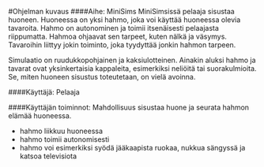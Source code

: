 #Ohjelman kuvaus
####Aihe: MiniSims
MiniSimsissä pelaaja sisustaa huoneen. Huoneessa on yksi hahmo, joka voi käyttää huoneessa olevia tavaroita. Hahmo on autonominen ja toimii itsenäisesti pelaajasta riippumatta. Hahmoa ohjaavat sen tarpeet, kuten nälkä ja väsymys. Tavaroihin liittyy jokin toiminto, joka tyydyttää jonkin hahmon tarpeen.

Simulaatio on ruudukkopohjainen ja kaksiulotteinen. Ainakin aluksi hahmo ja tavarat ovat yksinkertaisia kappaleita, esimerkiksi neliöitä tai suorakulmioita. Se, miten huoneen sisustus toteutetaan, on vielä avoinna.

####Käyttäjä:
Pelaaja

####Käyttäjän toiminnot:
Mahdollisuus sisustaa huone ja seurata hahmon elämää huoneessa.
- hahmo liikkuu huoneessa
- hahmo toimii autonomisesti
- hahmo voi esimerkiksi syödä jääkaapista ruokaa, nukkua sängyssä ja katsoa televisiota
